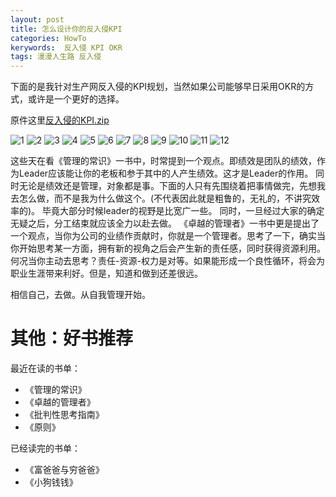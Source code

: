 ```yaml
---
layout: post
title: 怎么设计你的反入侵KPI
categories: HowTo
kerywords:  反入侵 KPI OKR
tags: 漫漫人生路 反入侵
---
```



下面的是我针对生产网反入侵的KPI规划，当然如果公司能够早日采用OKR的方式，或许是一个更好的选择。

原件这里[反入侵的KPI.zip](https://github.com/mylamour/blog/files/3587240/KPI.zip)

![1](https://img.iami.xyz/images/64482340-b8367680-d1df-11e9-98ee-c5bdc8755200.jpeg)
![2](https://img.iami.xyz/images/64482341-b8367680-d1df-11e9-90f1-68a87a70dcee.jpeg)
![3](https://img.iami.xyz/images/64482342-b8cf0d00-d1df-11e9-86c8-c9daec9d0a3a.jpeg)
![4](https://img.iami.xyz/images/64482343-b8cf0d00-d1df-11e9-996d-8eff2ed7e03f.jpeg)
![5](https://img.iami.xyz/images/64482344-b967a380-d1df-11e9-804c-4265352cc72a.jpeg)
![6](https://img.iami.xyz/images/64482345-b967a380-d1df-11e9-812f-9906036fcd79.jpeg)
![7](https://img.iami.xyz/images/64482346-b967a380-d1df-11e9-83b2-a04b65365306.jpeg)
![8](https://img.iami.xyz/images/64482347-ba003a00-d1df-11e9-9a41-b3002dda8aa9.jpeg)
![9](https://img.iami.xyz/images/64482349-ba003a00-d1df-11e9-824a-9707d1595614.jpeg)
![10](https://img.iami.xyz/images/64482350-ba98d080-d1df-11e9-8539-130fcbc186b6.jpeg)
![11](https://img.iami.xyz/images/64482351-ba98d080-d1df-11e9-9455-be428fdc070a.jpeg)
![12](https://img.iami.xyz/images/64482352-ba98d080-d1df-11e9-975e-a53e5b17c038.jpeg)


这些天在看《管理的常识》一书中，时常提到一个观点。即绩效是团队的绩效，作为Leader应该能让你的老板和参于其中的人产生绩效。这才是Leader的作用。
同时无论是绩效还是管理，对象都是事。下面的人只有先围绕着把事情做完，先想我去怎么做，而不是我为什么做这个。(不代表因此就是粗鲁的，无礼的，不讲究效率的)。 毕竟大部分时候leader的视野是比宽广一些。 同时，一旦经过大家的确定无疑之后，分工结束就应该全力以赴去做。 《卓越的管理者》一书中更是提出了一个观点，当你为公司的业绩作贡献时，你就是一个管理者。思考了一下，确实当你开始思考某一方面，拥有新的视角之后会产生新的责任感，同时获得资源利用。何况当你主动去思考？责任-资源-权力是对等。如果能形成一个良性循环，将会为职业生涯带来利好。但是，知道和做到还差很远。

相信自己，去做。从自我管理开始。

# 其他：好书推荐

最近在读的书单：
* 《管理的常识》
* 《卓越的管理者》
* 《批判性思考指南》
* 《原则》

已经读完的书单：
* 《富爸爸与穷爸爸》
* 《小狗钱钱》
